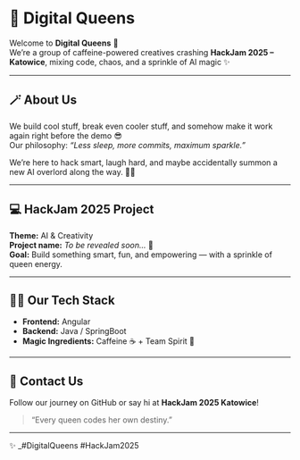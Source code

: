 # 👑 Digital Queens

Welcome to **Digital Queens** 💜  
We’re a group of caffeine-powered creatives crashing **HackJam 2025 – Katowice**, mixing code, chaos, and a sprinkle of AI magic ✨  

---

## 🪄 About Us
We build cool stuff, break even cooler stuff, and somehow make it work again right before the demo 😎  
Our philosophy: *“Less sleep, more commits, maximum sparkle.”*  

We’re here to hack smart, laugh hard, and maybe accidentally summon a new AI overlord along the way. 🤖💫 

---

## 💻 HackJam 2025 Project
**Theme:** AI & Creativity  
**Project name:** _To be revealed soon..._ 👀  
**Goal:** Build something smart, fun, and empowering — with a sprinkle of queen energy.


---

## 🧙‍♀️ Our Tech Stack
- **Frontend:** Angular  
- **Backend:** Java / SpringBoot  
- **Magic Ingredients:** Caffeine ☕ + Team Spirit 💜  

---

## 💌 Contact Us
Follow our journey on GitHub or say hi at **HackJam 2025 Katowice**!  
> “Every queen codes her own destiny.”

---

✨ _#DigitalQueens #HackJam2025

